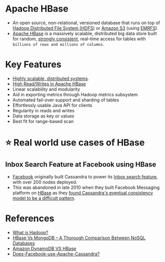 # Apache HBase
- An open source, non-relational, versioned database that runs on top of [Hadoop Distributed File System (HDFS)](../../11_FileStorageServicesHDFS/ApacheHDFS.md) or [Amazon S3](../../2_AWSServices/7_StorageServices/3_ObjectStorageS3/Readme.md) (using [EMRFS](../../2_AWSServices/10_BigDataServices/ETLServices/BatchProcessing/AmazonEMR.md)). 
- [Apache HBase](https://hbase.apache.org/) is a massively scalable, distributed big data store built for random, [strongly consistent](../4_Consistency&Replication/Readme.md), real-time access for tables with `billions of rows and millions of columns`.

# Key Features
- [Highly scalable, distributed systems](../Scalability.md).
- [High Read/Writes in Apache HBase](../../7_PropertiesDistributedSystem/Scalability/Latency.md)
- Linear scalability and modularity
- Aid in exporting metrics through Hadoop metrics subsystem
- Automated fail-over support and sharding of tables
- Effortlessly usable Java API for clients
- Regularity in reads and writes
- Data storage as key or values
- Best fit for range-based scan

# :star: Real world use cases of HBase

## Inbox Search Feature at Facebook using HBase
- [Facebook](https://www.quora.com/Does-Facebook-use-Apache-Cassandra) originally built Cassandra to power its [Inbox search feature](https://m.facebook.com/nt/screen/?params=%7B%22note_id%22%3A10158772759272200%7D&path=%2Fnotes%2Fnote%2F&paipv=0&eav=AfYuSXXQPZ5fvm0_ScPdSlfj5BEFhRVT3iy_6Rsz7NZDbQ2vfq9opnedmTLSjG1aZBA&_rdr), with over 200 nodes deployed.
- This was abandoned in late 2010 when they built Facebook Messaging platform on [HBase](ApacheHBase.md) as they [found Cassandra's eventual consistency model to be a difficult pattern](ApacheCasandra.md).

# References
- [What is Hadoop?](https://aws.amazon.com/emr/details/hadoop/what-is-hadoop/)
- [HBase Vs MongoDB – A Thorough Comparison Between NoSQL Databases](https://simpleprogrammer.com/hbase-vs-mongodb/)
- [Amazon DynamoDB VS HBase](https://stackoverflow.com/questions/10908531/aws-dynamodb-vs-hbase#29381684)
- [Does-Facebook-use-Apache-Cassandra?](https://www.quora.com/Does-Facebook-use-Apache-Cassandra)